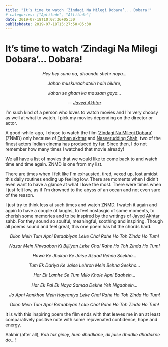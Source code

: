 ```yaml
---
title: "It’s time to watch ‘Zindagi Na Milegi Dobara’... Dobara!"
# categories: ["Aptitude", "Attitude"]
date: 2019-07-18T10:07:36+05:30
publishdate: 2019-07-18T15:27:50+05:30
---
```


# It’s time to watch ‘Zindagi Na Milegi Dobara’... Dobara!

<center><i>Hey hey suno na, dhoonde shehr naya...

Jahan muskuraahatein hain bikhre,

Jahan se gham ka mausam gaya...

-- [Javed Akhtar](https://en.wikipedia.org/wiki/Javed_Akhtar)</i></center>

I’m such kind of a person who loves to watch movies and I’m very choosy as well at what to watch. I pick my movies depending on the director or actor.

A good-while-ago, I chose to watch the film [‘Zindagi Na Milegi Dobara’](https://www.imdb.com/title/tt1562872/?ref_=nv_sr_1?ref_=nv_sr_1) (ZNMD) only because of [Farhan akhtar](https://en.wikipedia.org/wiki/Farhan_Akhtar) and [Naseerudding Shah](https://en.wikipedia.org/wiki/Naseeruddin_Shah), two of the finest actors Indian cinema has produced by far. Since then, I do not remember how many times I watched that movie already!

We all have a list of movies that we would like to come back to and watch time and time again. ZNMD is one from my list.

There are times when I felt like I'm exhausted, tired, vexed up, lost amidst this daily routines ending up feeling low. There are moments when I didn't even want to have a glance at what I love the most. There were times when I just felt low, as if I'm drowned to the abyss of an ocean and not even sure of the reason. 

I just try to think less at such times and watch ZNMD. I watch it again and again to have a couple of laughs, to feel nostasgic of some moments, to cherish some memories and to be inspired by the writings of [Javed Akhtar](https://en.wikipedia.org/wiki/Javed_Akhtar) sahb. For they sound so soulful, meaningful, soothing and inspiring. Though all poems sound and feel great, this one poem has hit the chords hard.

<center>
<i>
Dilon Mein Tum Apni Betaabiyan Leke Chal Rahe Ho
Toh Zinda Ho Tum!

Nazar Mein Khwaabon Ki Bijliyan Leke Chal Rahe Ho
Toh Zinda Ho Tum!

Hawa Ke Jhokon Ke Jaise Azaad Rehno Seekho...

Tum Ek Dariya Ke Jaise Lehron Mein Behna Seekho...

Har Ek Lamhe Se Tum Milo Khole Apni Baahein...

Har Ek Pal Ek Naya Samaa Dekhe Yeh Nigaahein...

Jo Apni Aankhon Mein Hayraniya Leke Chal Rahe Ho
Toh Zinda Ho Tum!

Dilon Mein Tum Apni Betaabiyan Leke Chal Rahe Ho
Toh Zinda Ho Tum!
</i>
</center>

It is with this inspiring poem the film ends with that leaves me in an at least comparatively positive note with some rejuvenated confidence, hope and energy. 

Aakhir (after all), *Kab tak giney, hum dhadkane, dil jaise dhadke dhadakne do*...!